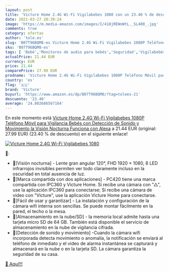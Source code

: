 ```yaml
---
layout: post
title: 'Victure Home 2.4G Wi-Fi Vigilabebes 1080 con un 23.40 % de descuento'
date: 2021-03-27 20:39:24
image: 'https://m.media-amazon.com/images/I/418jREWoWtL._SL400_.jpg'
comments: true
category: ofertas
author: 'tole.es'
slug: 'B07T96BQM8-es Victure Home 2.4G Wi-Fi Vigilabebes 1080P Teléfono Móvil...'
sku: 'B07T96BQM8-es'
tags: [ 'Bebé','Monitores de audio para bebés','Seguridad','Vigilabebés','alexa','victure', ]
actualPrice: 21.44 EUR
currency: EUR
price: 21.44
comparePrice: 27.99 EUR
prodname: 'Victure Home 2.4G Wi-Fi Vigilabebes 1080P Teléfono Móvil para Vigilancia Bebés con Detección de Sonido y Movimiento la Visión Nocturna Funciona con Alexa'
country: 'es'
flag: '🇪🇸'
brand: 'Victure'
buyurl: 'https://www.amazon.es/dp/B07T96BQM8/?tag=tolees-21'
descuento: '23.40'
average: '24.802686567164'
---
```


En este momento está [Victure Home 2.4G Wi-Fi Vigilabebes 1080P Teléfono Móvil para Vigilancia Bebés con Detección de Sonido y Movimiento la Visión Nocturna Funciona con Alexa](https://www.amazon.es/dp/B07T96BQM8/?tag=tolees-21) a 21.44 EUR (original: 27.99 EUR) (23.40 %  de descuento) en el siguiente enlace!

[![Victure Home 2.4G Wi-Fi Vigilabebes 1080](https://m.media-amazon.com/images/I/418jREWoWtL._SL400_.jpg)](https://www.amazon.es/dp/B07T96BQM8/?tag=tolees-21)

🔎:

- 💚[Visión nocturna] - Lente gran angular 120°, FHD 1920 × 1080, 8 LED infrarrojos invisibles permiten ver todo claramente incluso en la oscuridad en total ausencia de luz.
- 💛[Marca compartida con dos aplicaciones] - PC420 tiene una marca compartida con IPC360 y Victure Home. Si recibe una cámara con "△", use la aplicación IPC360 para conectarse; Si recibe una cámara de video con "Victure", use la aplicación Victure Home para conectarse.
- 💜[Fácil de usar y garantizar] - La instalación y configuración de la cámara wifi interna son sencillas. Se puede montar fácilmente en la pared, el techo o la mesa.
- 💙[Almacenamiento en la nube/SD] - la memoria local admite hasta una tarjeta micro SD de 64 GB. También está disponible el servicio de almacenamiento en la nube de vigilancia cifrada.
- 🧡[Detección de sonido y movimiento] -Cuando la cámara wifi incorporada detecta movimiento o anomalía, la notificación se enviará al teléfono de inmediato y el video de alarma instantánea se capturará y almacenará en la nube o en la tarjeta SD. La cámara garantiza la seguridad de su casa.

[🛒 Aquí!!!](https://www.amazon.es/dp/B07T96BQM8/?tag=tolees-21)
